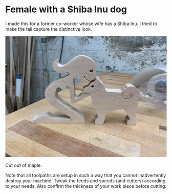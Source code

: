 # Female with a Shiba Inu dog

I made this for a former co-worker whose wife has a Shiba Inu.  I tried to make the tail capture the distinctive look.  

![Maple and bloodwood](Example_Cut_1.jpg)

Cut out of maple.

Note that all toolpaths are setup in such a way that you cannot inadvertently destroy your machine.  Tweak the feeds and speeds (and cutters) according to your needs.  Also confirm the thickness of your work piece before cutting.
